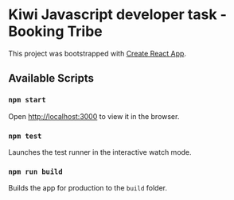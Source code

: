# Kiwi Javascript developer task - Booking Tribe

This project was bootstrapped with [Create React App](https://github.com/facebook/create-react-app).

## Available Scripts

### `npm start`

Open [http://localhost:3000](http://localhost:3000) to view it in the browser.

### `npm test`

Launches the test runner in the interactive watch mode.

### `npm run build`

Builds the app for production to the `build` folder.
